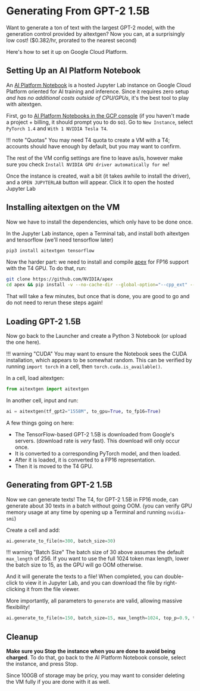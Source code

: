 # Generating From GPT-2 1.5B

<!-- prettier-ignore -->
Want to generate a ton of text with the largest GPT-2 model, with the generation control provided by aitextgen? Now you can, at a surprisingly low cost! ($0.382/hr, prorated to the nearest second)

Here's how to set it up on Google Cloud Platform.

## Setting Up an AI Platform Notebook

An [AI Platform Notebook](https://cloud.google.com/ai-platform-notebooks) is a hosted Jupyter Lab instance on Google Cloud Platform oriented for AI training and inference. Since it requires zero setup _and has no additional costs outside of CPU/GPUs_, it's the best tool to play with aitextgen.

First, go to [AI Platform Notebooks in the GCP console](https://console.cloud.google.com/ai-platform/notebooks/) (if you haven't made a project + billing, it should prompt you to do so). Go to `New Instance`, select `PyTorch 1.4` and `With 1 NVIDIA Tesla T4`.

<!-- prettier-ignore -->
!!! note "Quotas"
    You may need T4 quota to create a VM with a T4; accounts should have enough by default, but you may want to confirm.

The rest of the VM config settings are fine to leave as/is, however make sure you check `Install NVIDIA GPU driver automatically for me`!

Once the instance is created, wait a bit (it takes awhile to install the driver), and a `OPEN JUPYTERLAB` button will appear. Click it to open the hosted Jupyter Lab

## Installing aitextgen on the VM

Now we have to install the dependencies, which only have to be done once.

In the Jupyter Lab instance, open a Terminal tab, and install both aitextgen and tensorflow (we'll need tensorflow later)

```sh
pip3 install aitextgen tensorflow
```

Now the harder part: we need to install and compile [apex](https://github.com/NVIDIA/apex) for FP16 support with the T4 GPU. To do that, run:

```sh
git clone https://github.com/NVIDIA/apex
cd apex && pip install -v --no-cache-dir --global-option="--cpp_ext" --global-option="--cuda_ext" ./
```

That will take a few minutes, but once that is done, you are good to go and do not need to rerun these steps again!

## Loading GPT-2 1.5B

Now go back to the Launcher and create a Python 3 Notebook (or upload the one here).

<!-- prettier-ignore -->
!!! warning "CUDA"
    You may want to ensure the Notebook sees the CUDA installation, which appears to be somewhat random. This can be verified by running `import torch` in a cell, then `torch.cuda.is_available()`.
    
In a cell, load aitextgen:

```python
from aitextgen import aitextgen
```

In another cell, input and run:

```python
ai = aitextgen(tf_gpt2="1558M", to_gpu=True, to_fp16=True)
```

A few things going on here:

- The TensorFlow-based GPT-2 1.5B is downloaded from Google's servers. (download rate is _very_ fast). This download will only occur once.
- It is converted to a corresponding PyTorch model, and then loaded.
- After it is loaded, it is converted to a FP16 representation.
- Then it is moved to the T4 GPU.

## Generating from GPT-2 1.5B

Now we can generate texts! The T4, for GPT-2 1.5B in FP16 mode, can generate about 30 texts in a batch without going OOM. (you can verify GPU memory usage at any time by opening up a Terminal and running `nvidia-smi`)

Create a cell and add:

```python
ai.generate_to_file(n=300, batch_size=30)
```

<!-- prettier-ignore -->
!!! warning "Batch Size"
    The batch size of 30 above assumes the default `max_length` of 256. If you want to use the full 1024 token max length, lower the batch size to 15, as the GPU will go OOM otherwise.

And it will generate the texts to a file! When completed, you can double-click to view it in Jupyter Lab, and you can download the file by right-clicking it from the file viewer.

More importantly, all parameters to `generate` are valid, allowing massive flexibility!

```python
ai.generate_to_file(n=150, batch_size=15, max_length=1024, top_p=0.9, temperature=1.2, prompt="President Donald Trump has magically transformed into a unicorn.")
```

## Cleanup

**Make sure you Stop the instance when you are done to avoid being charged**. To do that, go back to the AI Platform Notebook console, select the instance, and press Stop.

Since 100GB of storage may be pricy, you may want to consider deleting the VM fully if you are done with it as well.
